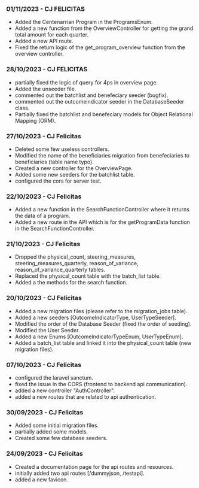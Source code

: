 ### 01/11/2023 - CJ FELICITAS
- Added the Centenarrian Program in the ProgramsEnum.
- Added a new function from the OverviewController for getting the grand total amount for each quarter.
- Added a new API route.
- Fixed the return logic of the get_program_overview function from the overview controller.
### 28/10/2023 - CJ FELICITAS
- partially fixed the logic of query for 4ps in overview page.
- Added the unseeder file.
- commented out the batchlist and benefeciary seeder (bugfix).
- commented out the outcomeindicator seeder in the DatabaseSeeder class.
- Partially fixed the batchlist and benefeciary models for Object Relational Mapping (ORM).

### 27/10/2023 - CJ Felicitas
- Deleted some few useless controllers.
- Modified the name of the beneficiaries migration from benefeciaries to beneficiaries (table name typo).
- Created a new controller for the OverviewPage.
- Added some new seeders for the batchlist table.
- configured the cors for server test.
### 22/10/2023 - CJ Felicitas
- Added a new function in the SearchFunctionController where it returns the data of a program.
- Added a new route in the API which is for the getProgramData function in the SearchFunctionController.
### 21/10/2023 - CJ Felicitas
- Dropped the physical_count, steering_measures, steering_measures_quarterly, reason_of_variance, reason_of_variance_quarterly tables.
- Replaced the physical_count table with the batch_list table.
- Added a the methods for the search function.

### 20/10/2023 - CJ Felicitas
- Added a new migration files (please refer to the migration_jobs table).
- Added a new seeders [OutcomeIndicatorType, UserTypeSeeder].
- Modified the order of the Database Seeder (fixed the order of seeding).
- Modified the User Seeder.
- Added a new Enums [OutcomeIndicatorTypeEnum, UserTypeEnum].
- Added a batch_list table and linked it into the physical_count table (new migration files).
### 07/10/2023 - CJ Felicitas
- configured the laravel sanctum.
- fixed the issue in the CORS (frontend to backend api communication).
- added a new controller "AuthController".
- added a new routes that are related to api authentication.
### 30/09/2023 - CJ Felicitas
- Added some initial migration files.
- partially added some models.
- Created some few database seeders.
### 24/09/2023 - CJ Felicitas
- Created a documentation page for the api routes and resources.
- initially added two api routes [/dummyjson, /testapi].
- added a new favicon.
